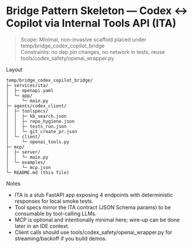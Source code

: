 # Bridge Pattern Skeleton — Codex ↔ Copilot via Internal Tools API (ITA)
> Scope: Minimal, non-invasive scaffold placed under temp/bridge_codex_copilot_bridge  
> Constraints: no dep pin changes, no network in tests, reuse tools/codex_safety/openai_wrapper.py

Layout
```
temp/bridge_codex_copilot_bridge/
├─ services/ita/
│  ├─ openapi.yaml
│  └─ app/
│     └─ main.py
├─ agents/codex_client/
│  ├─ toolspecs/
│  │  ├─ kb_search.json
│  │  ├─ repo_hygiene.json
│  │  ├─ tests_run.json
│  │  └─ git_create_pr.json
│  └─ client/
│     └─ openai_tools.py
├─ mcp/
│  ├─ server/
│  │  └─ main.py
│  └─ examples/
│     └─ mcp.json
└─ README.md (this file)
```

Notes
- ITA is a stub FastAPI app exposing 4 endpoints with deterministic responses for local smoke tests.
- Tool specs mirror the ITA contract (JSON Schema params) to be consumable by tool-calling LLMs.
- MCP is optional and intentionally minimal here; wire-up can be done later in an IDE context.
- Client calls should use tools/codex_safety/openai_wrapper.py for streaming/backoff if you build demos.
